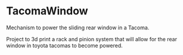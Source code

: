 TacomaWindow
============

Mechanism to power the sliding rear window in a Tacoma.

Project to 3d print a rack and pinion system that will allow for the rear window in toyota tacomas to become powered. 
